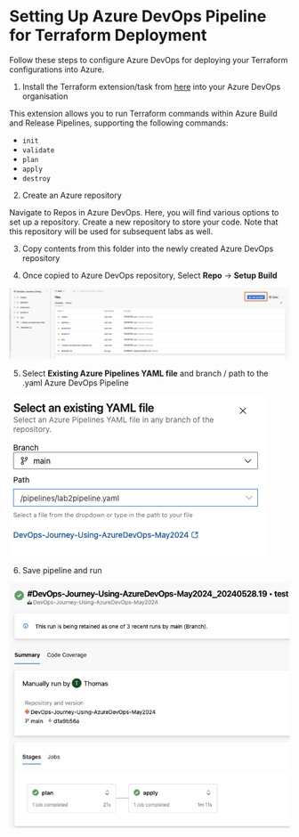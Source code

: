 # Setting Up Azure DevOps Pipeline for Terraform Deployment

Follow these steps to configure Azure DevOps for deploying your Terraform configurations into Azure.

1. Install the Terraform extension/task from [here](https://marketplace.visualstudio.com/items?itemName=ms-devlabs.custom-terraform-tasks) into your Azure DevOps organisation

This extension allows you to run Terraform commands within Azure Build and Release Pipelines, supporting the following commands:

- `init`
- `validate`
- `plan`
- `apply`
- `destroy`

2. Create an Azure repository

Navigate to Repos in Azure DevOps. Here, you will find various options to set up a repository. Create a new repository to store your code. Note that this repository will be used for subsequent labs as well.

3. Copy contents from this folder into the newly created Azure DevOps repository

4. Once copied to Azure DevOps repository, Select **Repo** -> **Setup Build**

![](images/azuredevops-terraform-pipeline-3.png)

5. Select **Existing Azure Pipelines YAML file** and branch  / path to the .yaml Azure DevOps Pipeline

![](images/azuredevops-terraform-pipeline.png)

6. Save pipeline and run

![](images/azuredevops-terraform-pipeline-2.png)